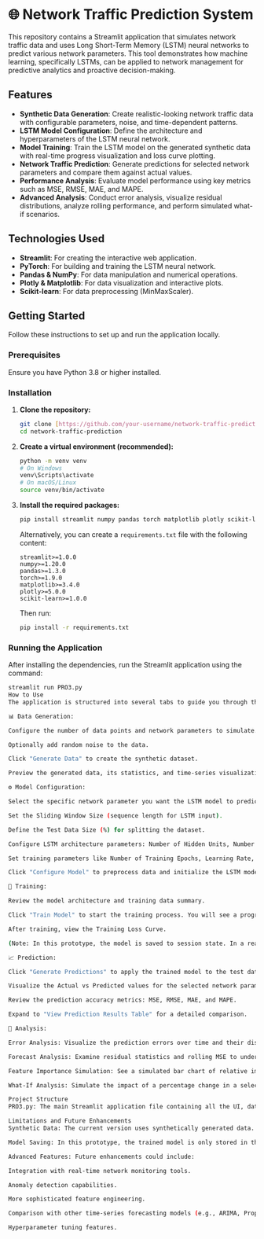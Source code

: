# 🌐 Network Traffic Prediction System

This repository contains a Streamlit application that simulates network traffic data and uses Long Short-Term Memory (LSTM) neural networks to predict various network parameters. This tool demonstrates how machine learning, specifically LSTMs, can be applied to network management for predictive analytics and proactive decision-making.

## Features

* **Synthetic Data Generation**: Create realistic-looking network traffic data with configurable parameters, noise, and time-dependent patterns.
* **LSTM Model Configuration**: Define the architecture and hyperparameters of the LSTM neural network.
* **Model Training**: Train the LSTM model on the generated synthetic data with real-time progress visualization and loss curve plotting.
* **Network Traffic Prediction**: Generate predictions for selected network parameters and compare them against actual values.
* **Performance Analysis**: Evaluate model performance using key metrics such as MSE, RMSE, MAE, and MAPE.
* **Advanced Analysis**: Conduct error analysis, visualize residual distributions, analyze rolling performance, and perform simulated what-if scenarios.

## Technologies Used

* **Streamlit**: For creating the interactive web application.
* **PyTorch**: For building and training the LSTM neural network.
* **Pandas & NumPy**: For data manipulation and numerical operations.
* **Plotly & Matplotlib**: For data visualization and interactive plots.
* **Scikit-learn**: For data preprocessing (MinMaxScaler).

## Getting Started

Follow these instructions to set up and run the application locally.

### Prerequisites

Ensure you have Python 3.8 or higher installed.

### Installation

1.  **Clone the repository:**

    ```bash
    git clone [https://github.com/your-username/network-traffic-prediction.git](https://github.com/your-username/network-traffic-prediction.git)
    cd network-traffic-prediction
    ```

2.  **Create a virtual environment (recommended):**

    ```bash
    python -m venv venv
    # On Windows
    venv\Scripts\activate
    # On macOS/Linux
    source venv/bin/activate
    ```

3.  **Install the required packages:**

    ```bash
    pip install streamlit numpy pandas torch matplotlib plotly scikit-learn
    ```
    Alternatively, you can create a `requirements.txt` file with the following content:
    ```
    streamlit>=1.0.0
    numpy>=1.20.0
    pandas>=1.3.0
    torch>=1.9.0
    matplotlib>=3.4.0
    plotly>=5.0.0
    scikit-learn>=1.0.0
    ```
    Then run:
    ```bash
    pip install -r requirements.txt
    ```

### Running the Application

After installing the dependencies, run the Streamlit application using the command:

```bash
streamlit run PRO3.py
How to Use
The application is structured into several tabs to guide you through the process:

📊 Data Generation:

Configure the number of data points and network parameters to simulate.

Optionally add random noise to the data.

Click "Generate Data" to create the synthetic dataset.

Preview the generated data, its statistics, and time-series visualizations.

⚙️ Model Configuration:

Select the specific network parameter you want the LSTM model to predict.

Set the Sliding Window Size (sequence length for LSTM input).

Define the Test Data Size (%) for splitting the dataset.

Configure LSTM architecture parameters: Number of Hidden Units, Number of LSTM Layers, and Dropout Rate.

Set training parameters like Number of Training Epochs, Learning Rate, Optimizer, and Batch Size.

Click "Configure Model" to preprocess data and initialize the LSTM model.

🧠 Training:

Review the model architecture and training data summary.

Click "Train Model" to start the training process. You will see a progress bar and loss updates.

After training, view the Training Loss Curve.

(Note: In this prototype, the model is saved to session state. In a real application, you would save it to disk.)

📈 Prediction:

Click "Generate Predictions" to apply the trained model to the test data.

Visualize the Actual vs Predicted values for the selected network parameter.

Review the prediction accuracy metrics: MSE, RMSE, MAE, and MAPE.

Expand to "View Prediction Results Table" for a detailed comparison.

📝 Analysis:

Error Analysis: Visualize the prediction errors over time and their distribution.

Forecast Analysis: Examine residual statistics and rolling MSE to understand model performance stability.

Feature Importance Simulation: See a simulated bar chart of relative importance for different network parameters (demonstrative only).

What-If Analysis: Simulate the impact of a percentage change in a selected network parameter on the predicted values.

Project Structure
PRO3.py: The main Streamlit application file containing all the UI, data generation, model definition, training, prediction, and analysis logic.

Limitations and Future Enhancements
Synthetic Data: The current version uses synthetically generated data. For real-world applications, actual network traffic data would be required.

Model Saving: In this prototype, the trained model is only stored in the Streamlit session state. For persistence, it should be saved to and loaded from disk.

Advanced Features: Future enhancements could include:

Integration with real-time network monitoring tools.

Anomaly detection capabilities.

More sophisticated feature engineering.

Comparison with other time-series forecasting models (e.g., ARIMA, Prophet).

Hyperparameter tuning features.
